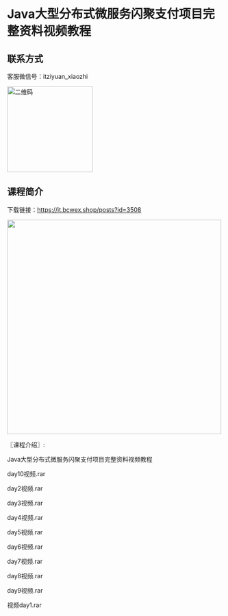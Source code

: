 # Java大型分布式微服务闪聚支付项目完整资料视频教程

## 联系方式

客服微信号：itziyuan_xiaozhi

<img src="https://ziyuanyun.oss-cn-guangzhou.aliyuncs.com/common/20240614073449/666b82192834a.jpg" width="200" height="200" alt="二维码">

## 课程简介

下载链接：https://it.bcwex.shop/posts?id=3508

<img src="https://ziyuanyun.oss-cn-guangzhou.aliyuncs.com/yun/20240515185211/664493dbb6456.jpg" width="500" alt="">

  〖课程介绍〗:

 Java大型分布式微服务闪聚支付项目完整资料视频教程

 day10视频.rar

 day2视频.rar

 day3视频.rar

 day4视频.rar

 day5视频.rar

 day6视频.rar

 day7视频.rar

 day8视频.rar

 day9视频.rar

 视频day1.rar

  